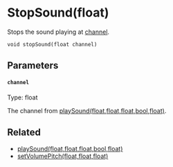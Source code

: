 # StopSound(float)

Stops the sound playing at [channel](#channel).

```
void stopSound(float channel)
```

## Parameters

#### `channel`
Type: float

The channel from [playSound(float,float,float,bool,float)](/MdDocs/Functions/Sound/PlaySound.md).

## Related

 - [playSound(float,float,float,bool,float)](/MdDocs/Functions/Sound/PlaySound.md)
 - [setVolumePitch(float,float,float)](/MdDocs/Functions/Sound/SetVolumePitch.md)

